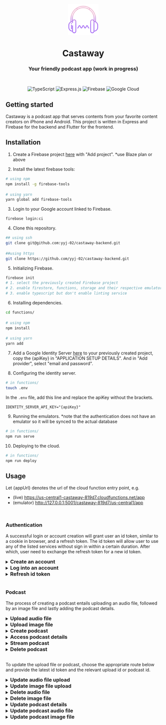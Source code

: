 <p align="center"><img width=20% src="./assets/castaway.png" /></p>

<h1 align="center">
  Castaway
</h1>

<h3 align="center">
  Your friendly podcast app (work in progress)
</h3>

 <br/>

<div align="center">

![TypeScript](https://img.shields.io/badge/typescript-%23007ACC.svg?style=for-the-badge&logo=typescript&logoColor=white)
![Express.js](https://img.shields.io/badge/express.js-%23404d59.svg?style=for-the-badge&logo=express&logoColor=%2361DAFB)
![Firebase](https://img.shields.io/badge/firebase-%23039BE5.svg?style=for-the-badge&logo=firebase)
![Google Cloud](https://img.shields.io/badge/GoogleCloud-%234285F4.svg?style=for-the-badge&logo=google-cloud&logoColor=white)

</div>

## Getting started

Castaway is a podcast app that serves contents from your favorite content creators on iPhone and Android. This project is written in Express and Firebase for the backend and Flutter for the frontend.

## Installation

1. Create a Firebase project [here](https://console.firebase.google.com/u/0/) with "Add project". \*use Blaze plan or above

2. Install the latest firebase tools:

```bash
# using npm
npm install -g firebase-tools

# using yarn
yarn global add firebase-tools
```

3. Login to your Google account linked to Firebase.

```bash
firebase login:ci
```

4. Clone this repository.

```bash
## using ssh
git clone git@github.com:yyj-02/castaway-backend.git

##using https
git clone https://github.com/yyj-02/castaway-backend.git
```

5. Initializing Firebase.

```bash
firebase init
# 1. select the previously created Firebase project
# 2. enable firestore, functions, storage and their respective emulators
# 3. enable typescript but don't enable linting service
```

6. Installing dependencies.

```bash
cd functions/

# using npm
npm install

# using yarn
yarn add
```

7. Add a Google Identity Server [here](https://console.cloud.google.com/customer-identity) to your previously created project, copy the {apiKey} in "APPLICATION SETUP DETAILS". And in "Add provider", select "email and password".

8. Configuring the identity server.

```bash
# in functions/
touch .env
```

In the `.env` file, add this line and replace the apiKey without the brackets.

```dotenv
IDENTITY_SERVER_API_KEY="{apiKey}"
```

9. Running the emulators. \*note that the authentication does not have an emulator so it will be synced to the actual database

```bash
# in functions/
npm run serve
```

10. Deploying to the cloud.

```bash
# in functions/
npm run deploy
```

## Usage

Let {appUrl} denotes the url of the cloud function entry point, e.g.

- (live) https://us-central1-castaway-819d7.cloudfunctions.net/app
- (emulator) http://127.0.0.1:5001/castaway-819d7/us-central1/app

<br>

### Authentication

A successful login or account creation will grant user an id token, similar to a cookie in browser, and a refresh token. The id token will allow user to use any of the listed services without sign in within a certain duration. After which, user need to exchange the refresh token for a new id token.

<details>
<summary><h3 style="display: inline;">Create an account</h3></summary>

**Method:** POST

**Content-Type:** application/json

**Endpoint:**
```
{appUrl}/auth/signup
```

**Request payload:**
| Property    |  Type  | Description                           |
| ----------- | :----: | :------------------------------------ |
| email       | string | The email associated with the account |
| displayName | string | A display name for the account        |
| password    | string | A strong password                     |

**Response payload:**
| Property     |  Type  | Description                                                  |
| ------------ | :----: | :----------------------------------------------------------- |
| idToken      | string | The id token for this session, to be used for other services |
| refreshToken | string | The refresh token, to be used to retrieve a new id token.    |
| expiresIn    | number | The duration whereby this id token is valid                  |
| displayName  | string | The display name for the account                             |
</details>

<details>
<summary><h3 style="display: inline;">Log into an account</h3></summary>

**Method:** POST

**Content-Type:** application/json

**Endpoint:**
```
{appUrl}/auth/login
```

**Request payload:**
| Property |  Type  | Description                    |
| -------- | :----: | :----------------------------- |
| email    | string | The email used for the account |
| password | string | The password used              |

**Response payload:**
| Property     |  Type  | Description                                                  |
| ------------ | :----: | :----------------------------------------------------------- |
| idToken      | string | The id token for this session, to be used for other services |
| refreshToken | string | The refresh token, to be used to retrieve a new id token.    |
| expiresIn    | number | The duration whereby this id token is valid                  |
| displayName  | string | The display name for the account                             |
</details>

<details>
<summary><h3 style="display: inline;">Refresh id token</h3></summary>

**Method:** POST

**Content-Type:** application/json

**Endpoint:**
```
{appUrl}/auth/login
```

**Request payload:**
| Property     |  Type  | Description              |
| ------------ | :----: | :----------------------- |
| refreshToken | string | The latest refresh token |

**Response payload:**
| Property     |  Type  | Description                                                  |
| ------------ | :----: | :----------------------------------------------------------- |
| idToken      | string | The id token for this session, to be used for other services |
| refreshToken | string | The refresh token, to be used to retrieve a new id token.    |
| expiresIn    | number | The duration whereby this id token is valid                  |
| displayName  | string | The display name for the account                             |
</details>

<br>

### Podcast

The process of creating a podcast entails uploading an audio file, followed by an image file and lastly adding the podcast details.

<details>
<summary><h3 style="display: inline;">Upload audio file</h3></summary>

**Method:** POST

**Content-Type:** multipart/form-data

**Endpoint:**
```
{appUrl}/uploads/podcasts
```

**Request payload:**
| Property |  Type  | Description                        |
| -------- | :----: | :--------------------------------- |
| idToken  | string | The latest id token                |
| podcast  |  file  | An audio file in the format of mp3 |

**Response payload:**
| Property        |  Type  | Description                                                 |
| --------------- | :----: | :---------------------------------------------------------- |
| podcastUploadId | string | The id for the upload, to be used when creating the podcast |
</details>

<details>
<summary><h3 style="display: inline;">Upload image file</h3></summary>

**Method:** POST

**Content-Type:** multipart/form-data

**Endpoint:**
```
{appUrl}/uploads/images
```

**Request payload:**
| Property |  Type  | Description                                 |
| -------- | :----: | :------------------------------------------ |
| idToken  | string | The latest id token                         |
| image    |  file  | An image file in the format of png/jpg/jpeg |

**Response payload:**
| Property      |  Type  | Description                                                 |
| ------------- | :----: | :---------------------------------------------------------- |
| imageUploadId | string | The id for the upload, to be used when creating the podcast |
</details>

<details>
<summary><h3 style="display: inline;">Create podcast</h3></summary>

**Method:** POST

**Content-Type:** application/json

**Endpoint:**
```
{appUrl}/podcasts
```

**Request payload:**
| Property        |  Type   | Description                            |
| --------------- | :-----: | :------------------------------------- |
| idToken         | string  | The latest id token                    |
| podcastUploadId | string  | The upload id of the audio file        |
| imageUploadId   | string  | The upload id of the image file        |
| title           | string  | The title for the podcast              |
| description     | string  | A description for the podcast          |
| genres          |  array  | An array of string denoting the genres |
| public          | boolean | The accessibility of the podcast       |

**Response payload:**
| Property  |  Type  | Description                                                            |
| --------- | :----: | :--------------------------------------------------------------------- |
| podcastId | string | The id for the podcast, to be used to access/update/delete the podcast |
</details>

<details>
<summary><h3 style="display: inline;">Access podcast details</h3></summary>

**Method:** POST

**Content-Type:** application/json

**Endpoint:**
```
{appUrl}/podcasts/:podcastId/info
```

**Request payload:**
| Property |  Type  | Description                                                            |
| -------- | :----: | :--------------------------------------------------------------------- |
| idToken  | string | (Optional) The latest id token, required if the podcast set to private |

**Response payload:**
| Property          |  Type   | Description                                         |
| ----------------- | :-----: | :-------------------------------------------------- |
| title             | string  | The title of the podcast                            |
| description       | string  | The description of the podcast                      |
| path              | string  | *Useless shit I haven't deleted                     |
| imgPath           | string  | *Useless shit I haven't deleted                     |
| durationInMinutes | number  | The duration of the podcast                         |
| artistId          | string  | *Now a meaningless id, to be changed to artist name |
| genres            |  array  | The genres of the podcast                           |
| public            | boolean | The accessibility of the podcast                    |
</details>

<details>
<summary><h3 style="display: inline;">Stream podcast</h3></summary>

**Method:** POST

**Content-Type:** application/json

**Endpoint:**
```
{appUrl}/podcasts/:podcastId/stream
```

**Request payload:**
| Property |  Type  | Description         |
| -------- | :----: | :------------------ |
| idToken  | string | The latest id token |

**Response payload:**
| Property   |  Type  | Description                          |
| ---------- | :----: | :----------------------------------- |
| podcastUrl | string | The url to stream the mp3 file       |
| message    | string | The duration before the link expires |
</details>

<details>
<summary><h3 style="display: inline;">Delete podcast</h3></summary>

**Method:** POST

**Content-Type:** application/json

**Endpoint:**
```
{appUrl}/podcasts/:podcastId/delete
```

**Request payload:**
| Property |  Type  | Description         |
| -------- | :----: | :------------------ |
| idToken  | string | The latest id token |

**Response payload:**
| Property |  Type  | Description                                |
| -------- | :----: | :----------------------------------------- |
| status   | string | Should be "OK"                             |
| message  | string | Should be "Your podcast has been removed." |
</details>

<br>

To update the upload file or podcast, choose the appropriate route below and provide the latest id token and the relevant upload id or podcast id.

<details>
<summary><h3 style="display: inline;">Update audio file upload</h3></summary>

**Method:** PUT

**Content-Type:** multipart/form-data

**Endpoint:**
```
{appUrl}/uploads/podcasts/:podcastUploadId
```

**Request payload:**
| Property |  Type  | Description                                 |
| -------- | :----: | :------------------------------------------ |
| idToken  | string | The latest id token                         |
| podcast  |  file  | The updated audio file in the format of mp3 |

**Response payload:**
| Property |  Type  | Description                               |
| -------- | :----: | :---------------------------------------- |
| status   | string | Should be "OK"                            |
| message  | string | Should be "Your upload has been updated." |
</details>

<details>
<summary><h3 style="display: inline;">Update image file upload</h3></summary>

**Method:** PUT

**Content-Type:** multipart/form-data

**Endpoint:**
```
{appUrl}/uploads/images/:imageUploadId
```

**Request payload:**
| Property |  Type  | Description                                          |
| -------- | :----: | :--------------------------------------------------- |
| idToken  | string | The latest id token                                  |
| image    |  file  | The updated image file in the format of png/jpg/jpeg |

**Response payload:**
| Property |  Type  | Description                               |
| -------- | :----: | :---------------------------------------- |
| status   | string | Should be "OK"                            |
| message  | string | Should be "Your upload has been updated." |
</details>

<details>
<summary><h3 style="display: inline;">Delete audio file</h3></summary>

**Method:** POST

**Content-Type:** application/json

**Endpoint:**
```
{appUrl}/uploads/podcasts/:podcastUploadId/delete
```

**Request payload:**
| Property |  Type  | Description         |
| -------- | :----: | :------------------ |
| idToken  | string | The latest id token |

**Response payload:**
| Property |  Type  | Description                               |
| -------- | :----: | :---------------------------------------- |
| status   | string | Should be "OK"                            |
| message  | string | Should be "Your upload has been deleted." |
</details>

<details>
<summary><h3 style="display: inline;">Delete image file</h3></summary>

**Method:** POST

**Content-Type:** application/json

**Endpoint:**
```
{appUrl}/uploads/images/:imageUploadId/delete
```

**Request payload:**
| Property |  Type  | Description         |
| -------- | :----: | :------------------ |
| idToken  | string | The latest id token |

**Response payload:**
| Property |  Type  | Description                               |
| -------- | :----: | :---------------------------------------- |
| status   | string | Should be "OK"                            |
| message  | string | Should be "Your upload has been deleted." |
</details>

<details>
<summary><h3 style="display: inline;">Update podcast details</h3></summary>

**Method:** PUT

**Content-Type:** application/json

**Endpoint:**
```
{appUrl}/podcasts/:podcastId
```

**Request payload:**
| Property    |  Type   | Description                              |
| ----------- | :-----: | :--------------------------------------- |
| idToken     | string  | The latest id token                      |
| title       | string  | The updated title                        |
| description | string  | The updated description                  |
| genres      |  array  | The updated list of genres               |
| public      | boolean | The updated accessibility of the podcast |

**Response payload:**
| Property |  Type  | Description                                |
| -------- | :----: | :----------------------------------------- |
| status   | string | Should be "OK"                             |
| message  | string | Should be "Your podcast has been updated." |
</details>

<details>
<summary><h3 style="display: inline;">Update podcast audio file</h3></summary>

**Method:** PUT

**Content-Type:** application/json

**Endpoint:**
```
{appUrl}/podcasts/:podcastId/podcast
```

**Request payload:**
| Property               |  Type  | Description                             |
| ---------------------- | :----: | :-------------------------------------- |
| idToken                | string | The latest id token                     |
| updatedPodcastUploadId | string | The upload id of the updated audio file |

**Response payload:**
| Property |  Type  | Description                                            |
| -------- | :----: | :----------------------------------------------------- |
| status   | string | Should be "OK"                                         |
| message  | string | Should be "Your podcast audio track has been updated." |
</details>

<details>
<summary><h3 style="display: inline;">Update podcast image file</h3></summary>

**Method:** PUT

**Content-Type:** application/json

**Endpoint:**
```
{appUrl}/podcasts/:podcastId/image
```

**Request payload:**
| Property             |  Type  | Description                             |
| -------------------- | :----: | :-------------------------------------- |
| idToken              | string | The latest id token                     |
| updatedImageUploadId | string | The upload id of the updated image file |

**Response payload:**
| Property |  Type  | Description                                            |
| -------- | :----: | :----------------------------------------------------- |
| status   | string | Should be "OK"                                         |
| message  | string | Should be "Your podcast cover image has been updated." |
</details>
